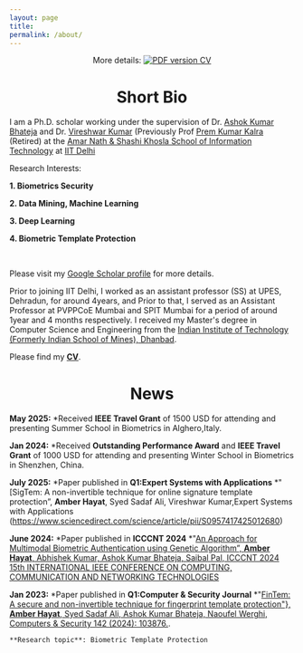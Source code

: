 ```yaml
---
layout: page
title: 
permalink: /about/
---
```


<p align="center">
    More details: 
    <a href="https://github.com/anjaliakg17/anjaliakg17.github.io/blob/master/AnjaliGuptaResume.pdf">
        <img alt="PDF version CV" src="https://img.shields.io/badge/Curriculum Vitae-PDF-blue.svg">
    </a>
</p>


# <center>Short Bio</center>

I am a Ph.D. scholar working under the supervision of Dr. [Ashok Kumar Bhateja](https://csia.iitd.ac.in/index.php/people/faculty) and Dr. [Vireshwar Kumar](https://www.cse.iitd.ernet.in/~viresh/) (Previously Prof [Prem Kumar Kalra](https://www.cse.iitd.ac.in/~pkalra/) (Retired) at the [Amar Nath & Shashi Khosla School of Information Technology](https://sit.iitd.ac.in/)  at [IIT Delhi](https://home.iitd.ac.in/)

Research Interests:

   **1. Biometrics Security**

   **2. Data Mining, Machine Learning**
   
 **3. Deep Learning**
   
   **4. Biometric Template Protection**
 
 <br>
 
Please visit my [Google Scholar profile](https://scholar.google.com/citations?hl=en&user=yRhmVjoAAAAJ) for more details. 


Prior to joining IIT Delhi, I worked as an assistant professor (SS) at UPES, Dehradun, for around 4years, and Prior to that, I served as an Assistant Professor at PVPPCoE Mumbai and SPIT Mumbai for a period of around 1year and 4 months respectively. I received my Master's degree in Computer Science and Engineering from the [Indian Institute of Technology (Formerly Indian School of Mines), Dhanbad](https://www.iitism.ac.in/).

Please find my [**CV**](https://github.com/DHAmber/amber.github.io/blob/master/Amber_Hayat_Resume%20(2).pdf).

# <center>News</center>

**May 2025:**
*Received **IEEE Travel Grant** of 1500 USD for attending and presenting Summer School in Biometrics in Alghero,Italy.

**Jan 2024:**
*Received  **Outstanding Performance Award** and **IEEE Travel Grant** of 1000 USD for attending and presenting Winter School in Biometrics in Shenzhen, China.

**July 2025:**
*Paper published in **Q1:Expert Systems with Applications**
*"[SigTem: A non-invertible technique for online signature template protection”, **Amber Hayat**, Syed Sadaf Ali, Vireshwar Kumar,Expert Systems with Applications (https://www.sciencedirect.com/science/article/pii/S0957417425012680)

**June 2024:**
*Paper published in **ICCCNT 2024**
*"[An Approach for Multimodal Biometric Authentication using Genetic Algorithm”, **Amber Hayat**, Abhishek Kumar, Ashok Kumar Bhateja, Saibal Pal, ICCCNT 2024 15th INTERNATIONAL IEEE CONFERENCE ON COMPUTING, COMMUNICATION AND NETWORKING TECHNOLOGIES](https://ieeexplore.ieee.org/abstract/document/10725431)

**Jan 2023:**
*Paper published in **Q1:Computer & Security Journal**
*"[FinTem: A secure and non-invertible technique for fingerprint template protection"}, **Amber Hayat**, Syed Sadaf Ali, Ashok Kumar Bhateja, Naoufel Werghi, Computers \& Security 142 (2024): 103876.](https://www.sciencedirect.com/science/article/pii/S0167404824001779).


    **Research topic**: Biometric Template Protection
